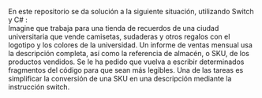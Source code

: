En este repositorio se da solución a la siguiente situación, utilizando Switch y C# :      
Imagine que trabaja para una tienda de recuerdos de una ciudad universitaria que vende camisetas, sudaderas y otros regalos con el logotipo 
y los colores de la universidad. Un informe de ventas mensual usa la descripción completa, así como la referencia de almacén, o SKU, de los 
productos vendidos. Se le ha pedido que vuelva a escribir determinados fragmentos del código para que sean más legibles. Una de las tareas es 
simplificar la conversión de una SKU en una descripción mediante la instrucción switch.
